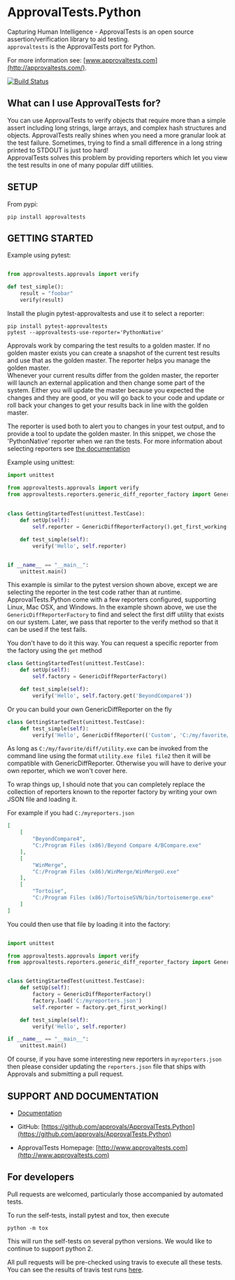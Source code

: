 # ApprovalTests.Python

Capturing Human Intelligence - ApprovalTests is an open source assertion/verification library to aid testing.  
`approvaltests` is the ApprovalTests port for Python.

For more information see: [www.approvaltests.com](http://approvaltests.com/).

[![Build Status](https://travis-ci.org/approvals/ApprovalTests.Python.png?branch=master)](https://travis-ci.org/approvals/ApprovalsTests.Python)

## What can I use ApprovalTests for?

You can use ApprovalTests to verify objects that require more than a simple assert including long strings, large arrays, 
and complex hash structures and objects.  ApprovalTests really shines when you need a more granular look at the test 
failure.  Sometimes, trying to find a small difference in a long string printed to STDOUT is just too hard!  
ApprovalTests solves this problem by providing reporters which let you view the test results in one of many popular diff 
utilities.

## SETUP

From pypi:

	pip install approvaltests

## GETTING STARTED

Example using pytest:

```python

from approvaltests.approvals import verify    

def test_simple():
    result = "foobar"
    verify(result)

```

Install the plugin pytest-approvaltests and use it to select a reporter:

    pip install pytest-approvaltests
    pytest --approvaltests-use-reporter='PythonNative'


Approvals work by comparing the test results to a golden master.  If no golden master exists you can create a snapshot 
of the current test results and use that as the golden master.  The reporter helps you manage the golden master.  
Whenever your current results differ from the golden master, the reporter will launch an external application and then 
change some part of the system.  Either you will update the master because you expected the changes and they are good,
or you will go back to your code and update or roll back your changes to get your results back in line with the 
golden master.

The reporter is used both to alert you to changes in your test output, and to provide a tool to update the golden 
master. In this snippet, we chose the 'PythonNative' reporter when we ran the tests. For more information about selecting
reporters see [the documentation](https://github.com/approvals/ApprovalTests.Python.PytestPlugin)

Example using unittest:

```python
import unittest

from approvaltests.approvals import verify
from approvaltests.reporters.generic_diff_reporter_factory import GenericDiffReporterFactory
    
    
class GettingStartedTest(unittest.TestCase):
    def setUp(self):
        self.reporter = GenericDiffReporterFactory().get_first_working()

    def test_simple(self):
        verify('Hello', self.reporter)


if __name__ == "__main__":
    unittest.main()
```


This example is similar to the pytest version shown above, except we are selecting the reporter in the test code
 rather than at runtime. ApprovalTests.Python come with a few reporters configured, 
supporting Linux, Mac OSX, and Windows.  In the example shown above, we use the `GenericDiffReporterFactory` to find 
and select the first diff utility that exists on our system.  Later, we pass that reporter to the verify method so that
it can be used if the test fails.

You don't have to do it this way.  You can request a specific reporter from the factory using the `get` method

```python    
class GettingStartedTest(unittest.TestCase):
    def setUp(self):
        self.factory = GenericDiffReporterFactory()

    def test_simple(self):
        verify('Hello', self.factory.get('BeyondCompare4'))
```

Or you can build your own GenericDiffReporter on the fly

```python    
class GettingStartedTest(unittest.TestCase):
    def test_simple(self):
        verify('Hello', GenericDiffReporter(('Custom', 'C:/my/favorite/diff/utility.exe')))
```

As long as `C:/my/favorite/diff/utility.exe` can be invoked from the command line using the format `utility.exe file1 file2` 
then it will be compatible with GenericDiffReporter.  Otherwise you will have to derive your own reporter, which 
we won't cover here.

To wrap things up, I should note that you can completely replace the collection of reporters known to the reporter 
factory by writing your own JSON file and loading it.

For example if you had `C:/myreporters.json`

```json
[
    [
        "BeyondCompare4",
        "C:/Program Files (x86)/Beyond Compare 4/BCompare.exe"
    ],
    [
        "WinMerge",
        "C:/Program Files (x86)/WinMerge/WinMergeU.exe"
    ],
    [
        "Tortoise",
        "C:/Program Files (x86)/TortoiseSVN/bin/tortoisemerge.exe"
    ]
]
```

You could then use that file by loading it into the factory:

```python

import unittest

from approvaltests.approvals import verify
from approvaltests.reporters.generic_diff_reporter_factory import GenericDiffReporterFactory


class GettingStartedTest(unittest.TestCase):
    def setUp(self):
        factory = GenericDiffReporterFactory()
        factory.load('C:/myreporters.json')
        self.reporter = factory.get_first_working()

    def test_simple(self):
        verify('Hello', self.reporter)

if __name__ == "__main__":
    unittest.main()
```

Of course, if you have some interesting new reporters in `myreporters.json` then please consider updating the 
`reporters.json` file that ships with Approvals and submitting a pull request.


## SUPPORT AND DOCUMENTATION

* [Documentation](/docs/README.md)

* GitHub: [https://github.com/approvals/ApprovalTests.Python](https://github.com/approvals/ApprovalTests.Python)

* ApprovalTests Homepage: [http://www.approvaltests.com](http://www.approvaltests.com)

## For developers

Pull requests are welcomed, particularly those accompanied by automated tests.

To run the self-tests, install pytest and tox, then execute

    python -m tox

This will run the self-tests on several python versions. We would like to continue to support python 2. 

All pull requests will be pre-checked using travis to execute all these tests. You can see the results of travis test
runs [here](https://travis-ci.org/approvals/ApprovalTests.Python/pull_requests).
